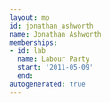 ```yaml
---
layout: mp
id: jonathan_ashworth
name: Jonathan Ashworth
memberships:
- id: lab
  name: Labour Party
  start: '2011-05-09'
  end: 
autogenerated: true
---
```

